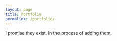```yaml
---
layout: page
title: Portfolio
permalink: /portfolio/
---
```


I promise they exist. In the process of adding them. 
